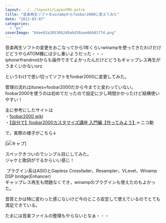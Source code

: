 ```yaml
---
layout: ../../layouts/LayoutMd.astro
title: "音楽再生ソフトをwinampからfoobar2000に変えてみた"
date: "2012-03-07"
categories: 
  - "pc"
coverImage: "6dee92a20530b2d8a6d30aae66b01f7d.png"
---
```


音楽再生ソフトの変更をおこなってから1年くらいwinampを使ってきたわけだけどどうやらATOM機には少し重いようだった・・・  
iphoneやandroidからも操作できてよかったんだけどどうもギャップレス再生がうまくいかないorz

というわけで思い切ってソフトをfoobar2000に変更してみた。

管理の流れはitunes+foobar2000だから今までと変わっていない。  
foobar2000を使うのは初めてだったので設定に少し時間かかったけど結構使いやすい！

主に参考にしたサイトは  
・[foobar2000 wiki](http://foobar2000.xrea.jp/)   
・[【自分で】foobar2000カスタマイズ講座 入門編【作ってみよう】](http://www.nicovideo.jp/watch/nm3123729)←ニコ動

で，実際の様子がこちら↓

[![](/archive/images/6dee92a20530b2d8a6d30aae66b01f7d.png "キャプ")]

スペックきついのでシンプル目にしてみた。  
ジャケと歌詞がでるからいい感じ！

 プラグイン系はASIOとGapless Crossfader，Resampler，VLevel，Winamp DSP bridge(Enhancer)  
ギャップレス再生も問題なくでき，winampのプラグインも使えたのもよかった。

音質とかは特に変わった感じないけど今のところ安定して使えているのでとても満足できている。

たまには音楽ファイルの整理もやらないとなぁ・・・
